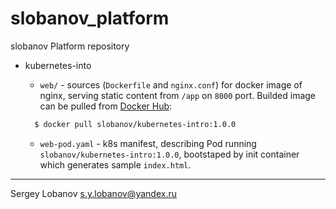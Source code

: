 # slobanov_platform

slobanov Platform repository

* kubernetes-into
  * `web/` - sources (`Dockerfile` and `nginx.conf`) for docker image of nginx, serving static content from `/app` on `8000` port. Builded image can be pulled from [Docker Hub](https://cloud.docker.com/):
  
  ```bash
    $ docker pull slobanov/kubernetes-intro:1.0.0
  ```

  * `web-pod.yaml` - k8s manifest, describing Pod running `slobanov/kubernetes-intro:1.0.0`, bootstaped by init container which generates sample `index.html`.

-----
Sergey Lobanov
[s.y.lobanov@yandex.ru](mailto:s.y.lobanov@yandex.ru?Subject=otus-springframework-2018-11-slobanov)
